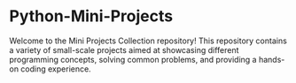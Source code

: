 # Python-Mini-Projects
Welcome to the Mini Projects Collection repository! This repository contains a variety of small-scale projects aimed at showcasing different programming concepts, solving common problems, and providing a hands-on coding experience.

